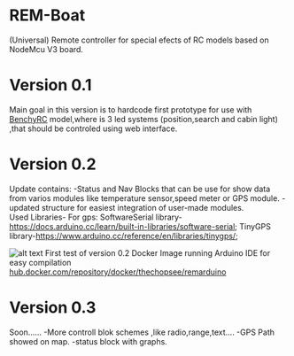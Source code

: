 # REM-Boat
(Universal) Remote controller for special efects of RC models based on NodeMcu V3 board.
# Version 0.1
Main goal in this version is to hardcode first prototype for use with [BenchyRC](https://www.thingiverse.com/thing:2388765) model,where is 3 led systems (position,search and cabin light) 
,that should be controled using web interface.
# Version 0.2
Update contains:
-Status and Nav Blocks that can be use for show data from varios modules like temperature sensor,speed meter or GPS module.
-updated structure for easiest integration of user-made modules.  
Used Libraries-
For gps:
SoftwareSerial library-https://docs.arduino.cc/learn/built-in-libraries/software-serial;
TinyGPS library-https://www.arduino.cc/reference/en/libraries/tinygps/;

![alt text](https://github.com/Thechopsee/REM-Boat/blob/main/img/_DSC0003.jpg)
First test of version 0.2
Docker Image running Arduino IDE for easy compilation [hub.docker.com/repository/docker/thechopsee/remarduino](https://hub.docker.com/repository/docker/thechopsee/remarduino)

# Version 0.3
Soon......
-More controll blok schemes ,like radio,range,text....
-GPS Path showed on map.
-status block with graphs.



